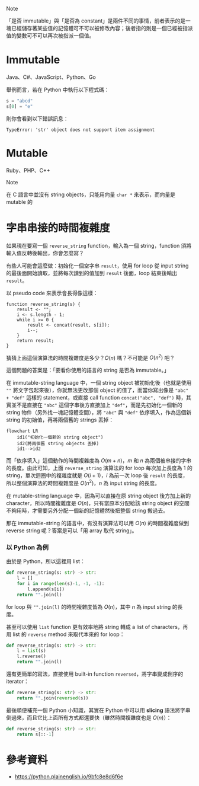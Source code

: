 >[!Note]
>「是否 immutable」與「是否為 constant」是兩件不同的事情，前者表示的是一塊已經儲存著某些值的記憶體可不可以被修改內容；後者指的則是一個已經被指派值的變數可不可以再次被指派一個值。

# Immutable

Java、C#、JavaScript、Python、Go

舉例而言，若在 Python 中執行以下程式碼：

```Python
s = "abcd"
s[0] = "e"
```

則你會看到以下錯誤訊息：

```plaintext
TypeError: 'str' object does not support item assignment
```

# Mutable

Ruby、PHP、C++

>[!Note]
>在 C 語言中並沒有 string objects，只能用向量 `char *` 來表示，而向量是 mutable 的

# 字串串接的時間複雜度

如果現在要寫一個 `reverse_string` function，輸入為一個 string，function 須將輸入值反轉後輸出，你會怎麼寫？

有些人可能會這麼做：初始化一個空字串 `result`，使用 for loop 從 input string 的最後面開始讀取，並將每次讀到的值加到 `result` 後面，loop 結束後輸出 `result`。

以 pseudo code 來表示會長得像這樣：

```plaintext
function reverse_string(s) {
    result <- "";
    i <- s.length - 1;
    while i >= 0 {
        result <- concat(result, s[i]);
        i--;
    }
    return result;
}
```

猜猜上面這個演算法的時間複雜度是多少？$O(n)$ 嗎？不可能是 $O(n^2)$ 吧？

這個問題的答案是：「要看你使用的語言的 string 是否為 immutable。」

在 immutable-string language 中，一個 string object 被初始化後（也就是使用 `""` 將文字包起來後），你就無法更改那個 object 的值了，而當你寫出像是 `"abc" + "def"` 這樣的 statement，或直接 call function `concat("abc", "def")` 時，其實並不是直接在 `"abc"` 這個字串後方直接加上 `"def"`，而是先初始化一個新的 string 物件（另外找一塊記憶體空間），將 `"abc"` 與 `"def"` 依序填入，作為這個新 string 的初始值，再將兩個舊的 strings 丟掉：

```mermaid
flowchart LR
    id1("初始化一個新的 string object")
    id2(將兩個舊 string objects 丟掉)
    id1-->id2
```

而「依序填入」這個動作的時間複雜度為 $O(m+n)$，$m$ 和 $n$ 為兩個被串接的字串的長度。由此可知，上面 `reverse_string` 演算法的 for loop 每次加上長度為 1 的 string，單次迴圈中的複雜度就是 $O(i+1)$，$i$ 為前一次 loop 後 `result` 的長度，所以整個演算法的時間複雜度是 $O(n^2)$，$n$ 為 input string 的長度。

在 mutable-string language 中，因為可以直接在原 string object 後方加上新的 character，所以時間複雜度是 $O(n)$，只有當原本分配給該 string object 的空間不夠用時，才需要另外分配一個新的記憶體然後把整個 string 搬過去。

那在 immutable-string 的語言中，有沒有演算法可以用 $O(n)$ 的時間複雜度做到 reverse string 呢？答案是可以「用 array 取代 string」。

### 以 Python 為例

由於是 Python，所以這裡用 list：

```Python
def reverse_string(s: str) -> str:
    l = []
    for i in range(len(s)-1, -1, -1):
        l.append(s[i])
    return "".join(l)
```

for loop 與 `"".join(l)` 的時間複雜度皆為 $O(n)$，其中 $n$ 為 input string 的長度。

甚至可以使用 `list` function 更有效率地將 string 轉成 a list of characters，再用 list 的 `reverse` method 來取代本來的 for loop：

```Python
def reverse_string(s: str) -> str:
    l = list(s)
    l.reverse()
    return "".join(l)
```

還有更簡單的寫法，直接使用 built-in function `reversed`，將字串變成倒序的 iterator：

```Python
def reverse_string(s: str) -> str:
    return "".join(reversed(s))
```

最後順便補充一個 Python 小知識，其實在 Python 中可以用 **slicing** 語法將字串倒過來，而且它比上面所有方式都還要快（雖然時間複雜度也是 $O(n)$）：

```Python
def reverse_string(s: str) -> str:
    return s[::-1]
```

# 參考資料

- <https://python.plainenglish.io/9bfc8e8d6f6e>
